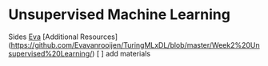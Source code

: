 # Unsupervised Machine Learning
Sides
[Eva](https://evavanrooijen.github.io/)
[Additional Resources] (https://github.com/Evavanrooijen/TuringMLxDL/blob/master/Week2%20Unsupervised%20Learning/)
[ ] add materials



